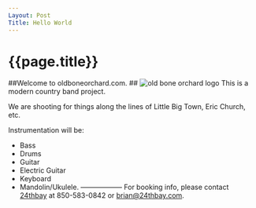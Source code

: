 ```yaml
---
Layout: Post
Title: Hello World
---
```

{{page.title}}
===
##Welcome to oldboneorchard.com. ##
![old bone orchard logo](images/obo_logo.jpg)
This is a modern country band project.  

We are shooting for things along the lines of Little Big Town, Eric Church, etc.

Instrumentation will be:
* Bass
* Drums
* Guitar
* Electric Guitar
* Keyboard
* Mandolin/Ukulele. 
——————
For booking info, please contact [24thbay](http://www.24thbay.com) at 850-583-0842 or [brian@24thbay.com](mailto:brian@24thbay.com).
